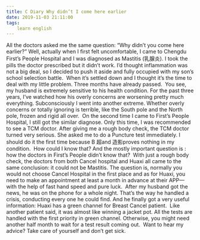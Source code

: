 ```yaml
---
title: C Diary Why didn’t I come here earlier
date: 2019-11-03 21:11:00
tags:
    learn english
---
```

All the doctors asked me the same question: “Why didn’t you come here earlier?” Well, actually when I first felt uncomfortable, I came to Chengdu First’s People Hospital and I was diagnosed as Mastitis (乳腺炎). I took the pills the doctor prescribed but it didn’t work. I’d thought inflammation was not a big deal, so I decided to push it aside and fully occupied with my son’s school selection battle.  When it’s settled down and I thought it’s the time to deal with my little problem. Three months have already passed.  You see, my husband is extremely sensitive to his health condition. For the past three years, I’ve watched how his overly concerns are worsening pretty much everything. Subconsciously I went into another extreme. Whether overly concerns or totally ignoring is terrible, like the South pole and the North pole, frozen and rigid all over.  On the second time I came to First’s People Hospital, I still got the similar diagnose. Only this time, I was recommended to see a TCM doctor. After giving me a rough body check, the TCM doctor turned very serious. She asked me to do a Puncture test immediately. I should do it the first time because B 超and 造影proves nothing in my condition.  How could I know that? And the mostly important question is : how the doctors in First’s People didn’t know that?  With just a rough body check, the doctors from both Cancel hospital and Huaxi all came to the same conclusion: it could not be Mastitis. The question is, normally you would not choose Cancel Hospital in the first place and as for Huaxi, you need to make an appointment at least a month in advance at their APP—with the help of fast hand speed and pure luck.  After my husband got the news, he was on the phone for a whole night. That’s the way he handled a crisis, conducting every one he could find. And he finally got a very useful information: Huaxi has a green channel for Breast Cancel patient.  Like another patient said, it was almost like winning a jacket pot. All the tests are handled with the first priority in green channel. Otherwise, you might need another half month to wait for a test result coming out.  Want to hear my advice? Take care of yourself and don’t get sick.  